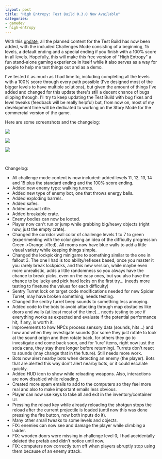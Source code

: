 ```yaml
---
layout: post
title: "High Entropy: Test Build 0.3.0 Now Available"
categories:
- gamedev
- high-entropy
---
```


<p>With this <a href="https://binarynonsense.itch.io/highentropy" target="_blank">update</a>, all the planned content for the Test Build has now been added, with the included Challenges Mode consisting of a beginning, 15 levels, a default ending and a special ending if you finish with a 100% score in all levels. Hopefully, this will make this free version of "High Entropy" a fun stand-alone gaming experience in itself while it also serves as a way for people to help me test things out and as a demo. <br></p>
<p>I've tested it as much as I had time to, including completing all the levels with a 100% score through every path possible (I've designed most of the bigger levels to have multiple solutions), but given the amount of things I've added and changed for this update there's still a decent chance of bugs slipping through.  I'll try to keep updating the Test Build with bug fixes and level tweaks (feedback will be really helpful) but,&nbsp;from now on, most of my development time will be dedicated to working on the Story Mode for the commercial version of the game.</p>
<p>Here are some screenshots and the changelog:</p>
<p><img src="https://img.itch.zone/aW1nLzIxNTA5NzcuanBn/original/hxKcVw.jpg"><br></p>
<p><img src="https://img.itch.zone/aW1nLzIxNTA5NzguanBn/original/mtzL1u.jpg"><br></p>
<p><img src="https://img.itch.zone/aW1nLzIxNTA5NzkuanBn/original/hzcLnV.jpg"><br></p>
<p><br></p>
<p>Changelog:</p>
<ul><li>All challenge mode content is now included: added levels 11, 12, 13, 14 and 15 plus the standard ending and the 100% score ending.</li><li>Added new enemy type: walking turrets.</li><li>Added new type of enemy bot, one that throws energy balls.</li><li>Added exploding barrels.</li><li>Added safes.</li><li>Added assault rifle.</li><li>Added breakable crate.</li><li>Enemy bodies can now be looted.</li><li>Player now can't run or jump while grabbing big/heavy objects (right now, just the empty crate).</li><li>Changed the corridor wall color of challenge levels 1 to 7 to green (experimenting with the color giving an idea of the difficulty progression Green-&gt;Orange-&gt;Red). All rooms now have blue walls to add a little visual variety while keeping things simple.</li><li>Changed the lockpicking minigame to something similar to the one in fallout 3. The one I had is too ability/reflexes based, once you master it you rarely break lockpicks, and this new version, while maybe even more unrealistic, adds a little randomness so you always have the chance to break picks, even on the easy ones, but you also have the chance to be lucky and pick hard locks on the first try... (needs more testing to finetune the values for each difficulty)</li><li>Sentry Turret lock on target code modifications needed for new Spider Turret, may have broken something, needs testing.</li><li>Changed the sentry turret beep sounds to something less annoying.</li><li>Added code to the bots to avoid attacking through map obstacles like doors and walls (at least most of the time)... needs testing to see if everything works as expected and evaluate if the potential performance hit, if any, is worth it.</li><li>Improvements to how NPCs process sensory data (sounds, hits...) and how and when they investigate sounds (for some they just rotate to look at the sound origin and then rotate back, for others they go to investigate and come back soon, and for 'lure' items, right now just the soda cans, they stay there longer before returning). Turrets don't react to sounds (may change that in the future). Still needs more work.</li><li>Bots now alert nearby bots when detecting an enemy (the player). Bots that are alerted this way don't alert nearby bots, or it could escalate quickly.</li><li>Added HUD icon to show while reloading weapons. Also, interactions are now disabled while reloading.</li><li>Created more spam emails to add to the computers so they feel more real and also to make important emails less obvious.</li><li>Player can now use keys to take all and exit in the inventory/container UI.</li><li>Pressing the reload key while already reloading the shotgun stops the reload after the current projectile is loaded (until now this was done pressing the fire button, now both inputs do it).</li><li>Many other small tweaks to some levels and objects.</li><li>FIX: enemies can now see and damage the player while climbing a ladder.</li><li>FIX: wooden doors were missing in challenge level 0, I had accidentally deleted the prefab and didn't notice until now.</li><li>FIX: computers now correctly turn off when players abruptly stop using them because of an enemy attack.</li></ul>
